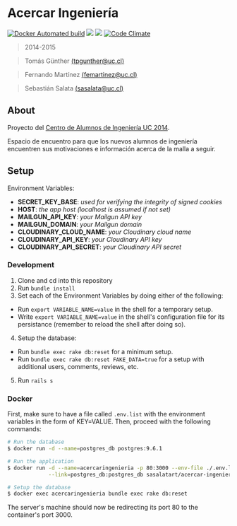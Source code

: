 # Acercar Ingeniería

[![Docker Automated build](https://img.shields.io/docker/automated/jrottenberg/ffmpeg.svg)](https://hub.docker.com/r/sasalatart/acercar-ingenieria)
[![](https://images.microbadger.com/badges/version/sasalatart/acercar-ingenieria.svg)](https://microbadger.com/images/sasalatart/acercar-ingenieria)
[![](https://images.microbadger.com/badges/image/sasalatart/acercar-ingenieria.svg)](https://microbadger.com/images/sasalatart/acercar-ingenieria)
[![Code Climate](https://codeclimate.com/github/sasalatart/acercar-ingenieria/badges/gpa.svg)](https://codeclimate.com/github/sasalatart/acercar-ingenieria)

> 2014-2015

> Tomás Günther [(<tpgunther@uc.cl>)](mailto:tpgunther@uc.cl)

> Fernando Martínez [(<femartinez@uc.cl>)](mailto:femartinez@uc.cl)

> Sebastián Salata [(<sasalata@uc.cl>)](mailto:sasalata@uc.cl)

## About

Proyecto del [Centro de Alumnos de Ingeniería UC 2014](http://www.cai.cl).

Espacio de encuentro para que los nuevos alumnos de ingeniería encuentren sus motivaciones e información acerca de la malla a seguir.

## Setup

Environment Variables:

 * **SECRET_KEY_BASE**: *used for verifying the integrity of signed cookies*
 * **HOST**: *the app host (localhost is assumed if not set)*
 * **MAILGUN_API_KEY**: *your Mailgun API key*
 * **MAILGUN_DOMAIN**: *your Mailgun domain*
 * **CLOUDINARY_CLOUD_NAME**: *your Cloudinary cloud name*
 * **CLOUDINARY_API_KEY**: *your Cloudinary API key*
 * **CLOUDINARY_API_SECRET**: *your Cloudinary API secret*

### Development

1. Clone and cd into this repository
2. Run `bundle install`
3. Set each of the Environment Variables by doing either of the following:
  * Run `export VARIABLE_NAME=value` in the shell for a temporary setup.
  * Write `export VARIABLE_NAME=value` in the shell's configuration file for its persistance (remember to reload the shell after doing so).
4. Setup the database:
  * Run `bundle exec rake db:reset` for a minimum setup.
  * Run `bundle exec rake db:reset FAKE_DATA=true` for a setup with additional users, comments, reviews, etc.
5. Run `rails s`

### Docker

First, make sure to have a file called `.env.list` with the environment variables in the form of KEY=VALUE. Then, proceed with the following commands:

```sh
# Run the database
$ docker run -d --name=postgres_db postgres:9.6.1

# Run the application
$ docker run -d --name=acercaringenieria -p 80:3000 --env-file ./.env.list \
             --link=postgres_db:postgres_db sasalatart/acercar-ingenieria

# Setup the database
$ docker exec acercaringenieria bundle exec rake db:reset
```

The server's machine should now be redirecting its port 80 to the container's port 3000.
